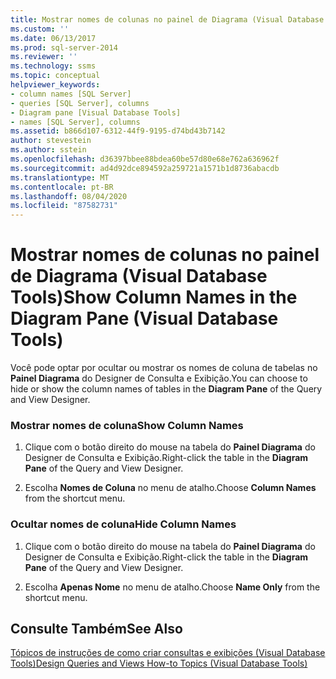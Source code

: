 ```yaml
---
title: Mostrar nomes de colunas no painel de Diagrama (Visual Database Tools) | Microsoft Docs
ms.custom: ''
ms.date: 06/13/2017
ms.prod: sql-server-2014
ms.reviewer: ''
ms.technology: ssms
ms.topic: conceptual
helpviewer_keywords:
- column names [SQL Server]
- queries [SQL Server], columns
- Diagram pane [Visual Database Tools]
- names [SQL Server], columns
ms.assetid: b866d107-6312-44f9-9195-d74bd43b7142
author: stevestein
ms.author: sstein
ms.openlocfilehash: d36397bbee88bdea60be57d80e68e762a636962f
ms.sourcegitcommit: ad4d92dce894592a259721a1571b1d8736abacdb
ms.translationtype: MT
ms.contentlocale: pt-BR
ms.lasthandoff: 08/04/2020
ms.locfileid: "87582731"
---
```

# <a name="show-column-names-in-the-diagram-pane-visual-database-tools"></a><span data-ttu-id="c5e07-102">Mostrar nomes de colunas no painel de Diagrama (Visual Database Tools)</span><span class="sxs-lookup"><span data-stu-id="c5e07-102">Show Column Names in the Diagram Pane (Visual Database Tools)</span></span>
  <span data-ttu-id="c5e07-103">Você pode optar por ocultar ou mostrar os nomes de coluna de tabelas no **Painel Diagrama** do Designer de Consulta e Exibição.</span><span class="sxs-lookup"><span data-stu-id="c5e07-103">You can choose to hide or show the column names of tables in the **Diagram Pane** of the Query and View Designer.</span></span>  
  
### <a name="show-column-names"></a><span data-ttu-id="c5e07-104">Mostrar nomes de coluna</span><span class="sxs-lookup"><span data-stu-id="c5e07-104">Show Column Names</span></span>  
  
1.  <span data-ttu-id="c5e07-105">Clique com o botão direito do mouse na tabela do **Painel Diagrama** do Designer de Consulta e Exibição.</span><span class="sxs-lookup"><span data-stu-id="c5e07-105">Right-click the table in the **Diagram Pane** of the Query and View Designer.</span></span>  
  
2.  <span data-ttu-id="c5e07-106">Escolha **Nomes de Coluna** no menu de atalho.</span><span class="sxs-lookup"><span data-stu-id="c5e07-106">Choose **Column Names** from the shortcut menu.</span></span>  
  
### <a name="hide-column-names"></a><span data-ttu-id="c5e07-107">Ocultar nomes de coluna</span><span class="sxs-lookup"><span data-stu-id="c5e07-107">Hide Column Names</span></span>  
  
1.  <span data-ttu-id="c5e07-108">Clique com o botão direito do mouse na tabela do **Painel Diagrama** do Designer de Consulta e Exibição.</span><span class="sxs-lookup"><span data-stu-id="c5e07-108">Right-click the table in the **Diagram Pane** of the Query and View Designer.</span></span>  
  
2.  <span data-ttu-id="c5e07-109">Escolha **Apenas Nome** no menu de atalho.</span><span class="sxs-lookup"><span data-stu-id="c5e07-109">Choose **Name Only** from the shortcut menu.</span></span>  
  
## <a name="see-also"></a><span data-ttu-id="c5e07-110">Consulte Também</span><span class="sxs-lookup"><span data-stu-id="c5e07-110">See Also</span></span>  
 [<span data-ttu-id="c5e07-111">Tópicos de instruções de como criar consultas e exibições &#40;Visual Database Tools&#41;</span><span class="sxs-lookup"><span data-stu-id="c5e07-111">Design Queries and Views How-to Topics &#40;Visual Database Tools&#41;</span></span>](visual-database-tools.md)  
  
  
